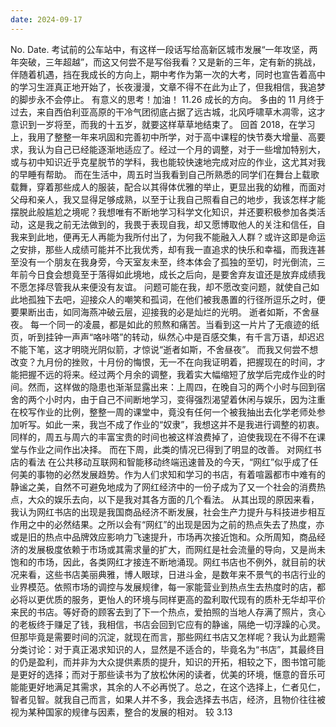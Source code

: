 ```yaml
---
date: 2024-09-17
---
```


No.
Date.
考试前的公车站中，有这样一段话写给高新区城市发展“一年攻坚，两年突破，三年超越”，而这又何尝不是写俗我看？又是新的三年，定有新的挑战，伴随着机遇，挡在我成长的方向上，期中考作为第一次的大考，同时也宣告着高中的学习生涯真正地开始了，长夜漫漫，文章不得不在此为止了，但我相信，我追梦的脚步永不会停止。
有意义的思考！加油！
11.26
成长的方向。
多由的 11 月终于过去，来自西伯利亚高原的干冷气团彻底占据了远古城，北风呼啸草木凋零，这才意识到一岁将至，而我的十五岁，就要这样草草地结束了。
回首 2018，在学习上，我用了整整一年来巩固和完善初中所学，对于高中课程的快节奏大增量、高要求，我认为自己已经能逐渐地适应了。经过一个月的调整，对于一些增加特别大，或与初中知识近乎克星脱节的学科，我也能较快速地完成对应的作业，这尤其对我的早睡有帮助。
而在生活中，周五时当我看到自己所熟悉的同学们在舞台上载歌载舞，穿着那些成人的服装，配合以其得体优雅的举止，更显出我的幼稚，而面对父母和亲人，我又显得足够成熟，以至于让我自己照看自己的地步，我该怎样才能摆脱此般尴尬之境呢？我想唯有不断地学习科学文化知识，并还要积极参加各类活动，这是我之前无法做到的，我畏于表现自我，却又愿博取他人的关注和信任，自我来到此地，便再无人再能为我所付出了，为何我不能融入人群？或许这即是命运之安排，那些人成绩可能并不比我优秀，却有我一直追求的快乐和幸福，而我连甚至没有一个朋友在我身旁，今天室友未至，终本体会了孤独的至切，时光倒流，三年前今日食会想竟至于落得如此境地，成长之后向，是要舍弃友谊还是放弃成绩我不愿怎择尽管我从来便没有友谊。
问题可能在我，却不愿改变问题，就使自己如此地孤独下去吧，迎接众人的嘲笑和孤词，在他们被我愚置的行径所逗乐之时，便要果断出击，如同海燕冲破云层，迎接我的必是灿烂的光明。
逝者如斯，不舍昼夜。
每一个同一的凌晨，都是如此的煎熬和痛苦。当看到这一片片了无痕迹的纸页，听到挂钟一声声“咯咔嗒”的转动，纵然心中是百感交集，有千言万语，却迟迟不能下笔，这才明晓光阴似箭，才惊说“逝者如斯，不舍昼夜”。
而我又何尝不想改变？九月份的挫败，十月份的悔恨，无一不在向我证明着，把握现在的时间，才能把握不远的将来。经过两个月余的调整，我着实大幅缩短了放学后完成作业的时间。然而，这样做的隐患也渐渐显露出来：上周四，在晚自习的两个小时与回到宿舍的两个小时内，由于自己不间断地学习，变得强烈渴望着休闲与娱乐，因为注重在校写作业的比例，整整一周的课堂中，竟没有任何一个被我抽出去化学老师处参加听写。如此一来，我岂不成了作业的“奴隶”，我想这并不是我进行调整的初衷。同样的，周五与周六的丰富宝贵的时间也被这样浪费掉了，迫使我现在不得不在课堂与作业之间作出决择。
而在下周，此类的情况已得到了明显的改善。
对网红书店的看法
在公共移动互联网和智能移动终端迅速普及的今天，“网红”似乎成了任何美的事物的必然发展趋势。作为人们求知和学习的书店，有着喧嚣都市中难有的静谧之美，自然不可避免地成为了网红经济中的一份子成为了又一个社会的消费热点，大众的娱乐去向，以下是我对其各方面的几个看法。
从其出现的原因来看，我认为网红书店的出现是我国商品经济不断发展，社会生产力提升与科技进步相互作用之中的必然结果。之所以会有“网红”的出现是因为之前的热点失去了热度，亦或是旧的热点中品牌效应影响力飞速提升，市场再次接近饱和。众所周知，商品经济的发展极度依赖于市场或其需求量的扩大，而网红是社会流量的导向，又是尚未饱和的市场，因此，各类网红才接连不断地涌现。网红书店也不例外，就目前的状况来看，这些书店美丽典雅，博人眼球，日进斗金，是数年来不景气的书店行业的业界模范。依照市场的调控与发展规律，每一家能营业到热点生去热度时的店，都必将以更优质的服务，更怡人的环境与同样更高的盈利取代现有的质朴无华却平价来民的书店。等好奇的顾客去到了下一个热点，爱拍照的当地人存满了照片，贪心的老板终于赚足了钱，我相信，书店会回到它应有的静谧，隔绝一切浮躁的心灵。
但那毕竟是需要时间的沉淀，就现在而言，那些网红书店又怎样呢？我认为此题需分类讨论：对于真正渴求知识的人，显然是不适合的，毕竟名为“书店”，其最终目的仍是盈利，而并非为大众提供素质的提升，知识的开拓，相较之下，图书馆可能是更好的选择；而对于那些读书为了放松休闲的读者，优美的环境，惬意的音乐可能能更好地满足其需求，其余的人不必再悦了。总之，在这个选择上，仁者见仁，智者见智。就我自己而言，如果人并不多，我会选择去书店，经济，且物价往往被视为某种国家的规律与因素，整合的发展的相对。
较
3.13
